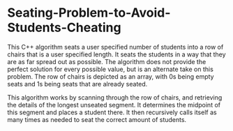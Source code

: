 # Seating-Problem-to-Avoid-Students-Cheating

This C++ algorithm seats a user specified number of students into a row of chairs that is a user specified length. It seats the students in a way that they are as far spread out as possible. The algorithm does not provide the perfect solution for every possible value, but is an alternate take on this problem. The row of chairs is depicted as an array, with 0s being empty seats and 1s being seats that are already seated.

This algorithm works by scanning through the row of chairs, and retrieving the details of the longest unseated segment. It determines the midpoint of this segment and places a student there. It then recursively calls itself as many times as needed to seat the correct amount of students.
